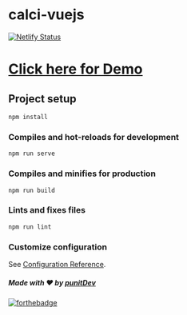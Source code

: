 # calci-vuejs
[![Netlify Status](https://api.netlify.com/api/v1/badges/490d8882-15c3-497f-be40-d9d1baa210e1/deploy-status)](https://app.netlify.com/sites/pedantic-beaver-5195c1/deploys)

# [Click here for Demo](https://calci-vuejs.netlify.app)

## Project setup
```
npm install
```

### Compiles and hot-reloads for development
```
npm run serve
```

### Compiles and minifies for production
```
npm run build
```

### Lints and fixes files
```
npm run lint
```

### Customize configuration
See [Configuration Reference](https://cli.vuejs.org/config/).

##### Made with ♥ by <a href="https://github.com/punitkmryh">punitDev</a>
[![forthebadge](https://forthebadge.com/images/badges/built-with-love.svg)](https://github.com/punitkmryh)
